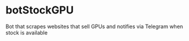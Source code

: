 # botStockGPU
Bot that scrapes websites that sell GPUs and notifies via Telegram when stock is available
